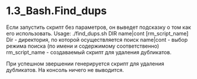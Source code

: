 # 1.3_Bash.Find_dups
Если запустить скрипт без параметров, он выведет подсказку о том как его использовать.
Usage: ./find_dups.sh DIR name|cont [rm_script_name]
Dir - директория, по которой осуществляется поиск
name|cont  - выбор режима поиска (по имени и содержимому соответственно)
rm_script_name - создаваемый скрипт для удаления дубликатов.

При успешном звершении генерируется скрипт для удаления дубликатов. На консоль ничего не выводится.
